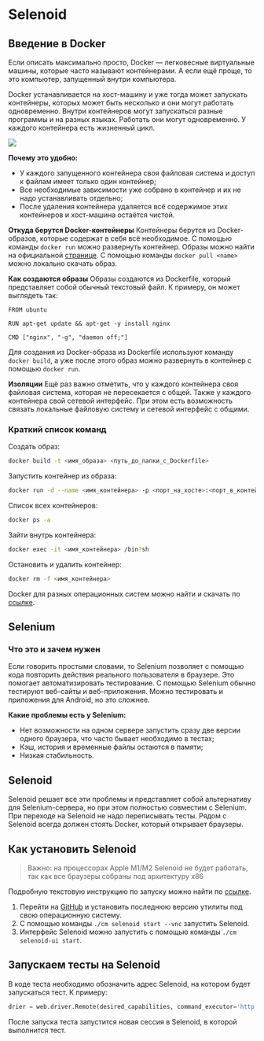 # Selenoid 

## Введение в Docker

Если описать максимально просто, Docker — легковесные виртуальные машины, которые часто называют контейнерами. А если ещё проще, то это компьютер, запущенный внутри компьютера.

Docker устанавливается на хост-машину и уже тогда может запускать контейнеры, которых может быть несколько и они могут работать одновременно. Внутри контейнеров могут запускаться разные программы и на разных языках. Работать они могут одновременно. У каждого контейнера есть жизненный цикл.

![](https://raw.githubusercontent.com/qa-guru/knowledge-base/main/img/python/les13/les13-1.png)

**Почему это удобно:**
- У каждого запущенного контейнера своя файловая система и доступ к файлам имеет только один контейнер;
- Все необходимые зависимости уже собрано в контейнер и их не надо устанавливать отдельно;
- После удаления контейнера удаляется всё содержимое этих контейнеров и хост-машина остаётся чистой.

**Откуда берутся Docker-контейнеры**
Контейнеры берутся из Docker-образов, которые содержат в себя всё необходимое. С помощью команды `docker run` можно развернуть контейнер. Образы можно найти на официальной [странице](https://hub.docker.com). С помощью команды `docker pull <name>` можно локально скачать образ.

**Как создаются образы**
Образы создаются из Dockerfile, который представляет собой обычный текстовый файл. К примеру, он может выглядеть так:

```docker
FROM ubuntu

RUN apt-get update && apt-get -y install nginx

CMD ["nginx", "-g", "daemon off;"]
```

Для создания из Docker-образа из Dockerfile используют команду `docker build`, а уже после этого образ можно развернуть в контейнер с помощью `docker run`.

**Изоляции**
Ещё раз важно отметить, что у каждого контейнера своя файловая система, которая не пересекается с общей. Также у каждого контейнера свой сетевой интерфейс. При этом есть возможность связать локальные файловую систему и сетевой интерфейс с общими.

### Краткий список команд

Создать образ:
```bash
docker build -t <имя_образа> <путь_до_папки_с_Dockerfile>
```

Запустить контейнер из образа:
```bash
docker run -d --name <имя_контейнера> -p <порт_на_хосте>:<порт_в_контейнере> -v <папка_на_хосте>:<папка_в_контейнере> <имя_образа>
```

Список всех контейнеров:
```bash
docker ps -a
```

Зайти внутрь контейнера:
```bash
docker exec -it <имя_контейнера> /bin?sh
```

Остановить и удалить контейнер:
```bash
docker rm -f <имя_контейнера>
```

Docker для разных операционных систем можно найти и скачать по [ссылке](https://www.docker.com/products/docker-desktop).

## Selenium

### Что это и зачем нужен
Если говорить простыми словами, то Selenium позволяет с помощью кода повторить действия реального пользователя в браузере. Это помогает автоматизировать тестирование. С помощью Selenium обычно тестируют веб-сайты и веб-приложения. Можно тестировать и приложения для Android, но это сложнее.

**Какие проблемы есть у Selenium:**
- Нет возможности на одном сервере запустить сразу две версии одного браузера, что часто бывает необходимо в тестах;
- Кэш, история и временные файлы остаются в памяти;
- Низкая стабильность.

## Selenoid 
Selenoid решает все эти проблемы и представляет собой альтернативу для Selenium-сервера, но при этом полностью совместим с Selenium. При переходе на Selenoid не надо переписывать тесты. Рядом с Selenoid всегда должен стоять Docker, который открывает браузеры.

## Как установить Selenoid
> Важно: на процессорах Apple M1/M2 Selenoid не будет работать, так как все браузеры собраны под архитектуру x86

Подробную текстовую инструкцию по запуску можно найти по [ссылке](https://aerokube.com/cm/latest/).

1. Перейти на [GitHub](https://github.com/aerokube/cm/releases/tag/1.8.1) и установить последнюю версию утилиты под свою операционную систему.
2. С помощью команды `./cm selenoid start --vnc` запустить Selenoid.
3. Интерфейс Selenoid можно запустить с помощью команды `./cm selenoid-ui start`.

## Запускаем тесты на Selenoid

В коде теста необходимо обозначить адрес Selenoid, на котором будет запускаться тест. К примеру:

```python
drier = web.driver.Remote(desired_capabilities, command_executor='http://188.166.98.123:4444/wd/hub')
```

После запуска теста запустится новая сессия в Selenoid, в которой выполнится тест.

